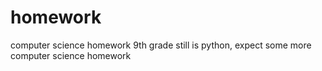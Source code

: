 # homework
computer science homework
9th grade still is python, expect some more computer science homework
